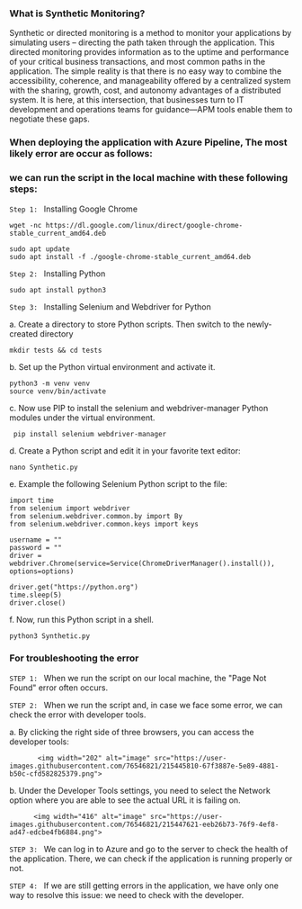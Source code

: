 
### What is Synthetic Monitoring?

Synthetic or directed monitoring is a method to monitor your applications by simulating users – directing the path taken through the application. This directed monitoring provides information as to the uptime and performance of your critical business transactions, and most common paths in the application. The simple reality is that there is no easy way to combine the accessibility, coherence, and manageability offered by a centralized system with the sharing, growth, cost, and autonomy advantages of a distributed system. It is here, at this intersection, that businesses turn to IT development and operations teams for guidance—APM tools enable them to negotiate these gaps.


### When deploying the application with Azure Pipeline, The most likely error are occur as follows:






### we can run the script in the local machine with these following steps:

```Step 1: ``` Installing Google Chrome

```
wget -nc https://dl.google.com/linux/direct/google-chrome-stable_current_amd64.deb 
```

```
sudo apt update 
sudo apt install -f ./google-chrome-stable_current_amd64.deb 
```

```Step 2: ``` Installing Python

```
sudo apt install python3
```

```Step 3: ``` Installing Selenium and Webdriver for Python

 a. Create a directory to store Python scripts. Then switch to the newly-created directory

 ```
 mkdir tests && cd tests 
 ```

 b. Set up the Python virtual environment and activate it.

 ```
 python3 -m venv venv 
 source venv/bin/activate 
 ```

 c. Now use PIP to install the selenium and webdriver-manager Python modules under the virtual environment.

 ```
  pip install selenium webdriver-manager 
```

 d. Create a Python script and edit it in your favorite text editor:

 ```
 nano Synthetic.py
 ```

 e. Example the following Selenium Python script to the file:

 ```
 import time
 from selenium import webdriver
 from selenium.webdriver.common.by import By
 from selenium.webdriver.common.keys import keys
 
 username = ""
 password = ""
 driver = webdriver.Chrome(service=Service(ChromeDriverManager().install()), options=options)
 
 driver.get("https://python.org")
 time.sleep(5)
 driver.close()
 ```
f. Now, run this Python script in a shell.
```
python3 Synthetic.py
```



### For troubleshooting the error

```STEP 1: ``` When we run the script on our local machine, the "Page Not Found" error often occurs.



```STEP 2: ``` When we run the script and, in case we face some error, we can check the error with developer tools.

  a. By clicking the right side of three browsers, you can access the developer tools:

           <img width="202" alt="image" src="https://user-images.githubusercontent.com/76546821/215445810-67f3887e-5e89-4881-b50c-cfd582825379.png">

  b. Under the Developer Tools settings, you need to select the Network option where you are able to see the actual URL it is failing on.

          <img width="416" alt="image" src="https://user-images.githubusercontent.com/76546821/215447621-eeb26b73-76f9-4ef8-ad47-edcbe4fb6884.png">


```STEP 3: ``` We can log in to Azure and go to the server to check the health of the application. There, we can check if the application is running properly or not.

```STEP 4: ``` If we are still getting errors in the application, we have only one way to resolve this issue: we need to check with the developer.


